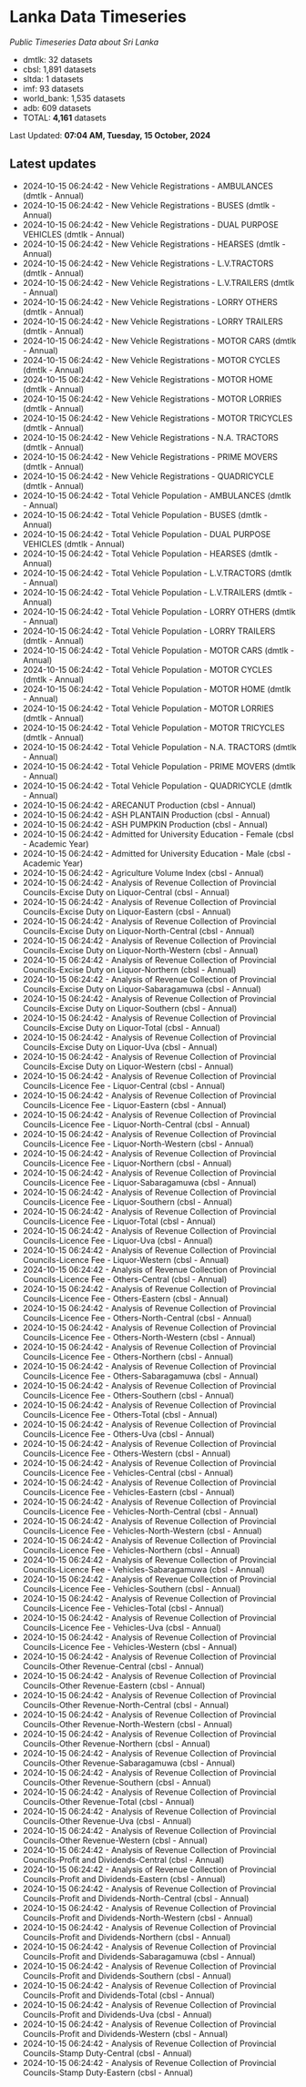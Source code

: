 # Lanka Data Timeseries
*Public Timeseries Data about Sri Lanka*

* dmtlk: 32 datasets
* cbsl: 1,891 datasets
* sltda: 1 datasets
* imf: 93 datasets
* world_bank: 1,535 datasets
* adb: 609 datasets
* TOTAL: **4,161** datasets

Last Updated: **07:04 AM, Tuesday, 15 October, 2024**

## Latest updates

* 2024-10-15 06:24:42 - New Vehicle Registrations - AMBULANCES (dmtlk - Annual)
* 2024-10-15 06:24:42 - New Vehicle Registrations - BUSES (dmtlk - Annual)
* 2024-10-15 06:24:42 - New Vehicle Registrations - DUAL PURPOSE VEHICLES (dmtlk - Annual)
* 2024-10-15 06:24:42 - New Vehicle Registrations - HEARSES (dmtlk - Annual)
* 2024-10-15 06:24:42 - New Vehicle Registrations - L.V.TRACTORS (dmtlk - Annual)
* 2024-10-15 06:24:42 - New Vehicle Registrations - L.V.TRAILERS (dmtlk - Annual)
* 2024-10-15 06:24:42 - New Vehicle Registrations - LORRY OTHERS (dmtlk - Annual)
* 2024-10-15 06:24:42 - New Vehicle Registrations - LORRY TRAILERS (dmtlk - Annual)
* 2024-10-15 06:24:42 - New Vehicle Registrations - MOTOR CARS (dmtlk - Annual)
* 2024-10-15 06:24:42 - New Vehicle Registrations - MOTOR CYCLES (dmtlk - Annual)
* 2024-10-15 06:24:42 - New Vehicle Registrations - MOTOR HOME (dmtlk - Annual)
* 2024-10-15 06:24:42 - New Vehicle Registrations - MOTOR LORRIES (dmtlk - Annual)
* 2024-10-15 06:24:42 - New Vehicle Registrations - MOTOR TRICYCLES (dmtlk - Annual)
* 2024-10-15 06:24:42 - New Vehicle Registrations - N.A. TRACTORS (dmtlk - Annual)
* 2024-10-15 06:24:42 - New Vehicle Registrations - PRIME MOVERS (dmtlk - Annual)
* 2024-10-15 06:24:42 - New Vehicle Registrations - QUADRICYCLE (dmtlk - Annual)
* 2024-10-15 06:24:42 - Total Vehicle Population - AMBULANCES (dmtlk - Annual)
* 2024-10-15 06:24:42 - Total Vehicle Population - BUSES (dmtlk - Annual)
* 2024-10-15 06:24:42 - Total Vehicle Population - DUAL PURPOSE VEHICLES (dmtlk - Annual)
* 2024-10-15 06:24:42 - Total Vehicle Population - HEARSES (dmtlk - Annual)
* 2024-10-15 06:24:42 - Total Vehicle Population - L.V.TRACTORS (dmtlk - Annual)
* 2024-10-15 06:24:42 - Total Vehicle Population - L.V.TRAILERS (dmtlk - Annual)
* 2024-10-15 06:24:42 - Total Vehicle Population - LORRY OTHERS (dmtlk - Annual)
* 2024-10-15 06:24:42 - Total Vehicle Population - LORRY TRAILERS (dmtlk - Annual)
* 2024-10-15 06:24:42 - Total Vehicle Population - MOTOR CARS (dmtlk - Annual)
* 2024-10-15 06:24:42 - Total Vehicle Population - MOTOR CYCLES (dmtlk - Annual)
* 2024-10-15 06:24:42 - Total Vehicle Population - MOTOR HOME (dmtlk - Annual)
* 2024-10-15 06:24:42 - Total Vehicle Population - MOTOR LORRIES (dmtlk - Annual)
* 2024-10-15 06:24:42 - Total Vehicle Population - MOTOR TRICYCLES (dmtlk - Annual)
* 2024-10-15 06:24:42 - Total Vehicle Population - N.A. TRACTORS (dmtlk - Annual)
* 2024-10-15 06:24:42 - Total Vehicle Population - PRIME MOVERS (dmtlk - Annual)
* 2024-10-15 06:24:42 - Total Vehicle Population - QUADRICYCLE (dmtlk - Annual)
* 2024-10-15 06:24:42 - ARECANUT Production (cbsl - Annual)
* 2024-10-15 06:24:42 - ASH PLANTAIN Production (cbsl - Annual)
* 2024-10-15 06:24:42 - ASH PUMPKIN Production (cbsl - Annual)
* 2024-10-15 06:24:42 - Admitted for University Education - Female (cbsl - Academic Year)
* 2024-10-15 06:24:42 - Admitted for University Education - Male (cbsl - Academic Year)
* 2024-10-15 06:24:42 - Agriculture Volume Index (cbsl - Annual)
* 2024-10-15 06:24:42 - Analysis of Revenue Collection of Provincial Councils-Excise Duty on Liquor-Central (cbsl - Annual)
* 2024-10-15 06:24:42 - Analysis of Revenue Collection of Provincial Councils-Excise Duty on Liquor-Eastern (cbsl - Annual)
* 2024-10-15 06:24:42 - Analysis of Revenue Collection of Provincial Councils-Excise Duty on Liquor-North-Central (cbsl - Annual)
* 2024-10-15 06:24:42 - Analysis of Revenue Collection of Provincial Councils-Excise Duty on Liquor-North-Western (cbsl - Annual)
* 2024-10-15 06:24:42 - Analysis of Revenue Collection of Provincial Councils-Excise Duty on Liquor-Northern (cbsl - Annual)
* 2024-10-15 06:24:42 - Analysis of Revenue Collection of Provincial Councils-Excise Duty on Liquor-Sabaragamuwa (cbsl - Annual)
* 2024-10-15 06:24:42 - Analysis of Revenue Collection of Provincial Councils-Excise Duty on Liquor-Southern (cbsl - Annual)
* 2024-10-15 06:24:42 - Analysis of Revenue Collection of Provincial Councils-Excise Duty on Liquor-Total (cbsl - Annual)
* 2024-10-15 06:24:42 - Analysis of Revenue Collection of Provincial Councils-Excise Duty on Liquor-Uva (cbsl - Annual)
* 2024-10-15 06:24:42 - Analysis of Revenue Collection of Provincial Councils-Excise Duty on Liquor-Western (cbsl - Annual)
* 2024-10-15 06:24:42 - Analysis of Revenue Collection of Provincial Councils-Licence Fee - Liquor-Central (cbsl - Annual)
* 2024-10-15 06:24:42 - Analysis of Revenue Collection of Provincial Councils-Licence Fee - Liquor-Eastern (cbsl - Annual)
* 2024-10-15 06:24:42 - Analysis of Revenue Collection of Provincial Councils-Licence Fee - Liquor-North-Central (cbsl - Annual)
* 2024-10-15 06:24:42 - Analysis of Revenue Collection of Provincial Councils-Licence Fee - Liquor-North-Western (cbsl - Annual)
* 2024-10-15 06:24:42 - Analysis of Revenue Collection of Provincial Councils-Licence Fee - Liquor-Northern (cbsl - Annual)
* 2024-10-15 06:24:42 - Analysis of Revenue Collection of Provincial Councils-Licence Fee - Liquor-Sabaragamuwa (cbsl - Annual)
* 2024-10-15 06:24:42 - Analysis of Revenue Collection of Provincial Councils-Licence Fee - Liquor-Southern (cbsl - Annual)
* 2024-10-15 06:24:42 - Analysis of Revenue Collection of Provincial Councils-Licence Fee - Liquor-Total (cbsl - Annual)
* 2024-10-15 06:24:42 - Analysis of Revenue Collection of Provincial Councils-Licence Fee - Liquor-Uva (cbsl - Annual)
* 2024-10-15 06:24:42 - Analysis of Revenue Collection of Provincial Councils-Licence Fee - Liquor-Western (cbsl - Annual)
* 2024-10-15 06:24:42 - Analysis of Revenue Collection of Provincial Councils-Licence Fee - Others-Central (cbsl - Annual)
* 2024-10-15 06:24:42 - Analysis of Revenue Collection of Provincial Councils-Licence Fee - Others-Eastern (cbsl - Annual)
* 2024-10-15 06:24:42 - Analysis of Revenue Collection of Provincial Councils-Licence Fee - Others-North-Central (cbsl - Annual)
* 2024-10-15 06:24:42 - Analysis of Revenue Collection of Provincial Councils-Licence Fee - Others-North-Western (cbsl - Annual)
* 2024-10-15 06:24:42 - Analysis of Revenue Collection of Provincial Councils-Licence Fee - Others-Northern (cbsl - Annual)
* 2024-10-15 06:24:42 - Analysis of Revenue Collection of Provincial Councils-Licence Fee - Others-Sabaragamuwa (cbsl - Annual)
* 2024-10-15 06:24:42 - Analysis of Revenue Collection of Provincial Councils-Licence Fee - Others-Southern (cbsl - Annual)
* 2024-10-15 06:24:42 - Analysis of Revenue Collection of Provincial Councils-Licence Fee - Others-Total (cbsl - Annual)
* 2024-10-15 06:24:42 - Analysis of Revenue Collection of Provincial Councils-Licence Fee - Others-Uva (cbsl - Annual)
* 2024-10-15 06:24:42 - Analysis of Revenue Collection of Provincial Councils-Licence Fee - Others-Western (cbsl - Annual)
* 2024-10-15 06:24:42 - Analysis of Revenue Collection of Provincial Councils-Licence Fee - Vehicles-Central (cbsl - Annual)
* 2024-10-15 06:24:42 - Analysis of Revenue Collection of Provincial Councils-Licence Fee - Vehicles-Eastern (cbsl - Annual)
* 2024-10-15 06:24:42 - Analysis of Revenue Collection of Provincial Councils-Licence Fee - Vehicles-North-Central (cbsl - Annual)
* 2024-10-15 06:24:42 - Analysis of Revenue Collection of Provincial Councils-Licence Fee - Vehicles-North-Western (cbsl - Annual)
* 2024-10-15 06:24:42 - Analysis of Revenue Collection of Provincial Councils-Licence Fee - Vehicles-Northern (cbsl - Annual)
* 2024-10-15 06:24:42 - Analysis of Revenue Collection of Provincial Councils-Licence Fee - Vehicles-Sabaragamuwa (cbsl - Annual)
* 2024-10-15 06:24:42 - Analysis of Revenue Collection of Provincial Councils-Licence Fee - Vehicles-Southern (cbsl - Annual)
* 2024-10-15 06:24:42 - Analysis of Revenue Collection of Provincial Councils-Licence Fee - Vehicles-Total (cbsl - Annual)
* 2024-10-15 06:24:42 - Analysis of Revenue Collection of Provincial Councils-Licence Fee - Vehicles-Uva (cbsl - Annual)
* 2024-10-15 06:24:42 - Analysis of Revenue Collection of Provincial Councils-Licence Fee - Vehicles-Western (cbsl - Annual)
* 2024-10-15 06:24:42 - Analysis of Revenue Collection of Provincial Councils-Other Revenue-Central (cbsl - Annual)
* 2024-10-15 06:24:42 - Analysis of Revenue Collection of Provincial Councils-Other Revenue-Eastern (cbsl - Annual)
* 2024-10-15 06:24:42 - Analysis of Revenue Collection of Provincial Councils-Other Revenue-North-Central (cbsl - Annual)
* 2024-10-15 06:24:42 - Analysis of Revenue Collection of Provincial Councils-Other Revenue-North-Western (cbsl - Annual)
* 2024-10-15 06:24:42 - Analysis of Revenue Collection of Provincial Councils-Other Revenue-Northern (cbsl - Annual)
* 2024-10-15 06:24:42 - Analysis of Revenue Collection of Provincial Councils-Other Revenue-Sabaragamuwa (cbsl - Annual)
* 2024-10-15 06:24:42 - Analysis of Revenue Collection of Provincial Councils-Other Revenue-Southern (cbsl - Annual)
* 2024-10-15 06:24:42 - Analysis of Revenue Collection of Provincial Councils-Other Revenue-Total (cbsl - Annual)
* 2024-10-15 06:24:42 - Analysis of Revenue Collection of Provincial Councils-Other Revenue-Uva (cbsl - Annual)
* 2024-10-15 06:24:42 - Analysis of Revenue Collection of Provincial Councils-Other Revenue-Western (cbsl - Annual)
* 2024-10-15 06:24:42 - Analysis of Revenue Collection of Provincial Councils-Profit and Dividends-Central (cbsl - Annual)
* 2024-10-15 06:24:42 - Analysis of Revenue Collection of Provincial Councils-Profit and Dividends-Eastern (cbsl - Annual)
* 2024-10-15 06:24:42 - Analysis of Revenue Collection of Provincial Councils-Profit and Dividends-North-Central (cbsl - Annual)
* 2024-10-15 06:24:42 - Analysis of Revenue Collection of Provincial Councils-Profit and Dividends-North-Western (cbsl - Annual)
* 2024-10-15 06:24:42 - Analysis of Revenue Collection of Provincial Councils-Profit and Dividends-Northern (cbsl - Annual)
* 2024-10-15 06:24:42 - Analysis of Revenue Collection of Provincial Councils-Profit and Dividends-Sabaragamuwa (cbsl - Annual)
* 2024-10-15 06:24:42 - Analysis of Revenue Collection of Provincial Councils-Profit and Dividends-Southern (cbsl - Annual)
* 2024-10-15 06:24:42 - Analysis of Revenue Collection of Provincial Councils-Profit and Dividends-Total (cbsl - Annual)
* 2024-10-15 06:24:42 - Analysis of Revenue Collection of Provincial Councils-Profit and Dividends-Uva (cbsl - Annual)
* 2024-10-15 06:24:42 - Analysis of Revenue Collection of Provincial Councils-Profit and Dividends-Western (cbsl - Annual)
* 2024-10-15 06:24:42 - Analysis of Revenue Collection of Provincial Councils-Stamp Duty-Central (cbsl - Annual)
* 2024-10-15 06:24:42 - Analysis of Revenue Collection of Provincial Councils-Stamp Duty-Eastern (cbsl - Annual)